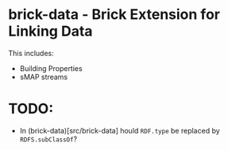 # brick-data - Brick Extension for Linking Data

This includes:

- Building Properties
- sMAP streams

# TODO:

-  In (brick-data)[src/brick-data] hould `RDF.type` be replaced by `RDFS.subClassOf`?
